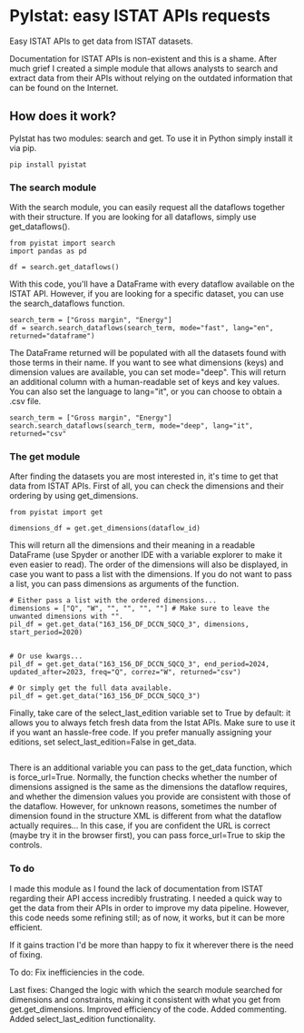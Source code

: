 # PyIstat: easy ISTAT APIs requests

Easy ISTAT APIs to get data from ISTAT datasets.

Documentation for ISTAT APIs is non-existent and this is a shame. After much grief I created a simple module that allows analysts to search and extract data from their APIs without relying on the outdated information that can be found on the Internet.

## How does it work?

PyIstat has two modules: search and get. To use it in Python simply install it via pip.

```
pip install pyistat
```
### The search module

With the search module, you can easily request all the dataflows together with their structure. If you are looking for all dataflows, simply use get_dataflows().

```
from pyistat import search
import pandas as pd

df = search.get_dataflows()

```
With this code, you'll have a DataFrame with every dataflow available on the ISTAT API. However, if you are looking for a specific dataset, you can use the search_dataflows function.

```
search_term = ["Gross margin", "Energy"]
df = search.search_dataflows(search_term, mode="fast", lang="en", returned="dataframe")
```

The DataFrame returned will be populated with all the datasets found with those terms in their name. If you want to see what dimensions (keys) and dimension values are available, you can set mode="deep". This will return an additional column with a human-readable set of keys and key values. You can also set the language to lang="it", or you can choose to obtain a .csv file.

```
search_term = ["Gross margin", "Energy"]
search.search_dataflows(search_term, mode="deep", lang="it", returned="csv"
```

### The get module

After finding the datasets you are most interested in, it's time to get that data from ISTAT APIs. First of all, you can check the dimensions and their ordering by using get_dimensions.

```
from pyistat import get

dimensions_df = get.get_dimensions(dataflow_id)
```

This will return all the dimensions and their meaning in a readable DataFrame (use Spyder or another IDE with a variable explorer to make it even easier to read). The order of the dimensions will also be displayed, in case you want to pass a list with the dimensions. If you do not want to pass a list, you can pass dimensions as arguments of the function.

```
# Either pass a list with the ordered dimensions...
dimensions = ["Q", "W", "", "", "", ""] # Make sure to leave the unwanted dimensions with "".
pil_df = get.get_data("163_156_DF_DCCN_SQCQ_3", dimensions, start_period=2020)


# Or use kwargs...
pil_df = get.get_data("163_156_DF_DCCN_SQCQ_3", end_period=2024, updated_after=2023, freq="Q", correz="W", returned="csv")

# Or simply get the full data available.
pil_df = get.get_data("163_156_DF_DCCN_SQCQ_3")
```
Finally, take care of the select_last_edition variable set to True by default: it allows you to always fetch fresh data from the Istat APIs. Make sure to use it if you want an hassle-free code. If you prefer manually assigning your editions, set select_last_edition=False in get_data.
```

```
There is an additional variable you can pass to the get_data function, which is force_url=True. Normally, the function checks whether the number of dimensions assigned is the same as the dimensions the dataflow requires, and whether the dimension values you provide are consistent with those of the dataflow. However, for unknown reasons, sometimes the number of dimension found in the structure XML is different from what the dataflow actually requires... In this case, if you are confident the URL is correct (maybe try it in the browser first), you can pass force_url=True to skip the controls.

### To do

I made this module as I found the lack of documentation from ISTAT regarding their API access incredibly frustrating. I needed a quick way to get the data from their APIs in order to improve my data pipeline. However, this code needs some refining still; as of now, it works, but it can be more efficient.

If it gains traction I'd be more than happy to fix it wherever there is the need of fixing.

To do: Fix inefficiencies in the code.

Last fixes: Changed the logic with which the search module searched for dimensions and constraints, making it consistent with what you get from get.get_dimensions. Improved efficiency of the code. Added commenting. Added select_last_edition functionality.